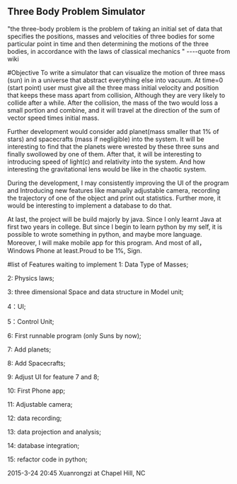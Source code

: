 ## Three Body Problem Simulator

"the three-body problem is the problem of taking an initial set of data that
specifies the positions, masses and velocities of three bodies for some
particular point in time and then determining the motions of the three bodies,
in accordance with the laws of classical mechanics "
----quote from wiki

#Objective
  To write a simulator that can visualize the motion of three mass (sun) in
in a universe that abstract everything else into vacuum. At time=0 (start point)
user must give all the three mass initial velocity  and position that keeps these
mass apart from collision, Although they are very likely to collide after a while.
After the collision, the mass of the two would  loss a small portion and combine,
and it will travel at the direction of the sum of vector speed times initial mass.

Further development would consider add planet(mass smaller that 1% of stars) and
spacecrafts (mass if negligible) into the system. It will be interesting to find
that the planets were wrested by these three suns and finally swollowed by one
of them. After that, it will be interesting to introducing speed of light(c)
and relativity into the system. And how interesting the gravitational lens would
be like in the chaotic system.

During the development, I may consistently improving the UI of the program and
Introducing new features like manually adjustable camera, recording the trajectory
of one of the object and print out statistics. Further more, it would be interesting
to implement a database to do that.

At last, the project will be build majorly by java. Since I only learnt Java at
first two years in college. But since I begin to learn python by my self, it is
possible to wrote something in python, and maybe more language.
Moreover, I will make mobile app for this program. And most of all， Windows Phone
at least.Proud to be 1%, Sign.

#list of Features waiting to implement
1: Data Type of Masses;

2: Physics laws;

3: three dimensional Space and data structure in Model unit;

4：UI;

5：Control Unit;

6: First runnable program (only Suns by now);

7: Add planets;

8: Add Spacecrafts;

9: Adjust UI for feature 7 and 8;

10: First Phone app;

11: Adjustable camera;

12: data recording;

13: data projection and analysis;

14: database integration;

15: refactor code in python;

2015-3-24 20:45
Xuanrongzi at Chapel Hill, NC
